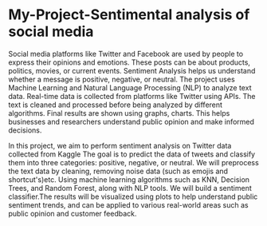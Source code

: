# My-Project-Sentimental analysis of social media
Social media platforms like Twitter and Facebook are used by people to express their opinions and emotions.
These posts can be about products, politics, movies, or current events.
Sentiment Analysis helps us understand whether a message is positive, negative, or neutral.
The project uses Machine Learning and Natural Language Processing (NLP) to analyze text data.
Real-time data is collected from platforms like Twitter using APIs.
The text is cleaned and processed before being analyzed by different algorithms.
Final results are shown using graphs, charts.
This helps businesses and researchers understand public opinion and make informed decisions.

In this project, we aim to perform sentiment analysis on Twitter data collected from Kaggle 
The goal is to predict the data of tweets and classify them into three categories: positive, negative, or neutral. 
We will preprocess the text data by cleaning, removing noise data (such as emojis and shortcut's)etc.
Using machine learning algorithms such as KNN, Decision Trees, and Random Forest, along with NLP tools.
We will build a sentiment classifier.The results will be visualized using plots to help understand public sentiment trends, and can be applied to various real-world areas such as public opinion and customer feedback.
